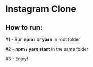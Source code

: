 # Instagram Clone

## How to run:

<p>#1 - Run <strong>npm i</strong> or <strong>yarn</strong> in root folder</p>

<p>#2 - <strong>npm / yarn start</strong> in the same folder</p>

<p>#3 - Enjoy!</p>
